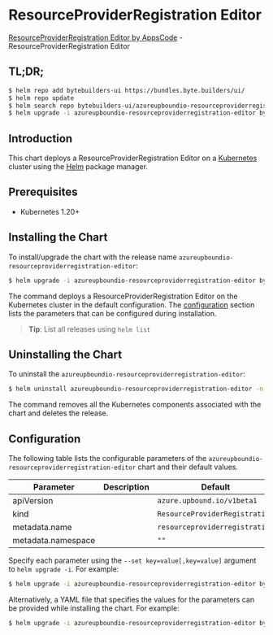 # ResourceProviderRegistration Editor

[ResourceProviderRegistration Editor by AppsCode](https://byte.builders) - ResourceProviderRegistration Editor

## TL;DR;

```bash
$ helm repo add bytebuilders-ui https://bundles.byte.builders/ui/
$ helm repo update
$ helm search repo bytebuilders-ui/azureupboundio-resourceproviderregistration-editor --version=v0.4.18
$ helm upgrade -i azureupboundio-resourceproviderregistration-editor bytebuilders-ui/azureupboundio-resourceproviderregistration-editor -n default --create-namespace --version=v0.4.18
```

## Introduction

This chart deploys a ResourceProviderRegistration Editor on a [Kubernetes](http://kubernetes.io) cluster using the [Helm](https://helm.sh) package manager.

## Prerequisites

- Kubernetes 1.20+

## Installing the Chart

To install/upgrade the chart with the release name `azureupboundio-resourceproviderregistration-editor`:

```bash
$ helm upgrade -i azureupboundio-resourceproviderregistration-editor bytebuilders-ui/azureupboundio-resourceproviderregistration-editor -n default --create-namespace --version=v0.4.18
```

The command deploys a ResourceProviderRegistration Editor on the Kubernetes cluster in the default configuration. The [configuration](#configuration) section lists the parameters that can be configured during installation.

> **Tip**: List all releases using `helm list`

## Uninstalling the Chart

To uninstall the `azureupboundio-resourceproviderregistration-editor`:

```bash
$ helm uninstall azureupboundio-resourceproviderregistration-editor -n default
```

The command removes all the Kubernetes components associated with the chart and deletes the release.

## Configuration

The following table lists the configurable parameters of the `azureupboundio-resourceproviderregistration-editor` chart and their default values.

|     Parameter      | Description |                  Default                  |
|--------------------|-------------|-------------------------------------------|
| apiVersion         |             | <code>azure.upbound.io/v1beta1</code>     |
| kind               |             | <code>ResourceProviderRegistration</code> |
| metadata.name      |             | <code>resourceproviderregistration</code> |
| metadata.namespace |             | <code>""</code>                           |


Specify each parameter using the `--set key=value[,key=value]` argument to `helm upgrade -i`. For example:

```bash
$ helm upgrade -i azureupboundio-resourceproviderregistration-editor bytebuilders-ui/azureupboundio-resourceproviderregistration-editor -n default --create-namespace --version=v0.4.18 --set apiVersion=azure.upbound.io/v1beta1
```

Alternatively, a YAML file that specifies the values for the parameters can be provided while
installing the chart. For example:

```bash
$ helm upgrade -i azureupboundio-resourceproviderregistration-editor bytebuilders-ui/azureupboundio-resourceproviderregistration-editor -n default --create-namespace --version=v0.4.18 --values values.yaml
```
